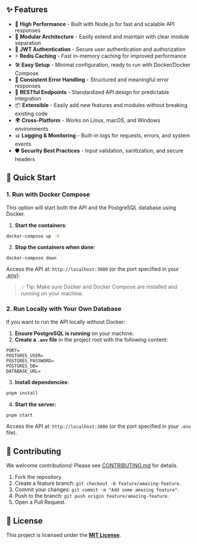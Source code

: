 ## ✨ Features

- 🚀 **High Performance** - Built with Node.js for fast and scalable API responses
- 🧩 **Modular Architecture** - Easily extend and maintain with clear module separation
- 🔐 **JWT Authentication** - Secure user authentication and authorization
- ⚡ **Redis Caching** - Fast in-memory caching for improved performance
- 🛠️ **Easy Setup** - Minimal configuration, ready to run with Docker/Docker Compose
- 📝 **Consistent Error Handling** - Structured and meaningful error responses
- 🔄 **RESTful Endpoints** - Standardized API design for predictable integration
- 📦 **Extensible** - Easily add new features and modules without breaking existing code
- 🌍 **Cross-Platform** - Works on Linux, macOS, and Windows environments
- 📊 **Logging & Monitoring** - Built-in logs for requests, errors, and system events
- 🛡️ **Security Best Practices** - Input validation, sanitization, and secure headers

## 🚀 Quick Start
### 1. Run with Docker Compose

This option will start both the API and the PostgreSQL database using Docker.

1. **Start the containers**:

```bash
docker-compose up -d
```
2. **Stop the containers when done**:
```
docker-compose down
```
Access the API at: `http://localhost:3000` (or the port specified in your [.env](https://github.com/alejyoo/blockenfy-wallet-api/blob/master/.env.example)).
> 💡 Tip: Make sure Docker and Docker Compose are installed and running on your machine.

### 2. Run Locally with Your Own Database
If you want to run the API locally without Docker:
1. **Ensure PostgreSQL is running** on your machine.
2. **Create a `.env` file** in the project root with the following content:
```env
PORT=
POSTGRES_USER=
POSTGRES_PASSWORD=
POSTGRES_DB=
DATABASE_URL=
```
3. **Install dependencies**:
```bash
pnpm install
```
4. **Start the server:**
```bash
pnpm start
```
Access the API at: `http://localhost:3000` (or the port specified in your `.env` file).

## 🤝 Contributing

We welcome contributions! Please see [CONTRIBUTING.md](contributing.md) for details.

1. Fork the repository.
2. Create a feature branch: `git checkout -b feature/amazing-feature`.
3. Commit your changes: `git commit -m "Add some amazing feature"`.
4. Push to the branch: `git push origin feature/amazing-feature`.
5. Open a Pull Request.


## 🔏 License

This project is licensed under the [**MIT License**](/LICENSE).
